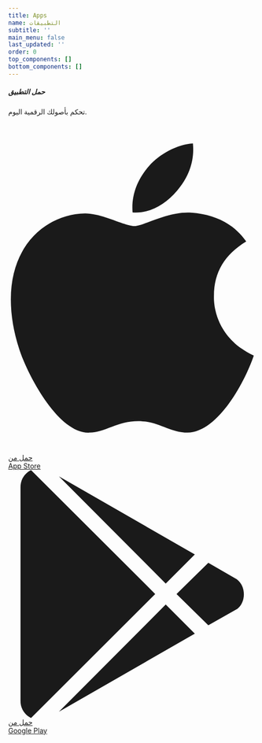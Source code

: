 ```yaml
---
title: Apps
name: التطبيقات
subtitle: ''
main_menu: false
last_updated: ''
order: 0
top_components: []
bottom_components: []
---
```

<div class="flex justify-center">
<div class="w-xl p-4 text-center bg-white border border-zinc-200 rounded-lg shadow-sm sm:p-8 dark:bg-zinc-800 dark:border-zinc-700">
    <h5 class="mb-2 text-3xl font-bold text-zinc-900 dark:text-white">حمل التطبيق</h5>
    <p class="mb-5 text-center content-center text-zinc-500 sm:text-lg dark:text-zinc-400">تحكم بأصولك الرقمية اليوم.</p>
    <div class="items-center justify-center space-y-4 sm:flex sm:space-y-0 sm:space-x-4">
        <a href="https://apps.apple.com/ph/app/tejory-wallet/id6744796394" class="w-full sm:w-auto bg-zinc-800 hover:bg-zinc-700 focus:ring-4 focus:outline-none focus:ring-zinc-300 text-white rounded-lg inline-flex items-center justify-center px-4 py-2.5 dark:bg-zinc-700 dark:hover:bg-zinc-600 dark:focus:ring-zinc-700">
            <svg class="me-3 w-7 h-7" aria-hidden="true" focusable="false" data-prefix="fab" data-icon="apple" role="img" xmlns="http://www.w3.org/2000/svg" viewBox="0 0 384 512"><path fill="currentColor" d="M318.7 268.7c-.2-36.7 16.4-64.4 50-84.8-18.8-26.9-47.2-41.7-84.7-44.6-35.5-2.8-74.3 20.7-88.5 20.7-15 0-49.4-19.7-76.4-19.7C63.3 141.2 4 184.8 4 273.5q0 39.3 14.4 81.2c12.8 36.7 59 126.7 107.2 125.2 25.2-.6 43-17.9 75.8-17.9 31.8 0 48.3 17.9 76.4 17.9 48.6-.7 90.4-82.5 102.6-119.3-65.2-30.7-61.7-90-61.7-91.9zm-56.6-164.2c27.3-32.4 24.8-61.9 24-72.5-24.1 1.4-52 16.4-67.9 34.9-17.5 19.8-27.8 44.3-25.6 71.9 26.1 2 49.9-11.4 69.5-34.3z"></path></svg>
            <div class="text-left rtl:text-right">
                <div class="mb-1 text-xs">حمل من</div>
                <div class="-mt-1 font-sans text-sm font-semibold">App Store</div>
            </div>
        </a>
        <a href="https://play.google.com/apps/testing/ph.integritynet.tejory" class="w-full sm:w-auto bg-zinc-800 hover:bg-zinc-700 focus:ring-4 focus:outline-none focus:ring-zinc-300 text-white rounded-lg inline-flex items-center justify-center px-4 py-2.5 dark:bg-zinc-700 dark:hover:bg-zinc-600 dark:focus:ring-zinc-700">
            <svg class="me-3 w-7 h-7" aria-hidden="true" focusable="false" data-prefix="fab" data-icon="google-play" role="img" xmlns="http://www.w3.org/2000/svg" viewBox="0 0 512 512"><path fill="currentColor" d="M325.3 234.3L104.6 13l280.8 161.2-60.1 60.1zM47 0C34 6.8 25.3 19.2 25.3 35.3v441.3c0 16.1 8.7 28.5 21.7 35.3l256.6-256L47 0zm425.2 225.6l-58.9-34.1-65.7 64.5 65.7 64.5 60.1-34.1c18-14.3 18-46.5-1.2-60.8zM104.6 499l280.8-161.2-60.1-60.1L104.6 499z"></path></svg>
            <div class="text-left rtl:text-right">
                <div class="mb-1 text-xs">حمل من</div>
                <div class="-mt-1 font-sans text-sm font-semibold">Google Play</div>
            </div>
        </a>
    </div>
</div>
</div>
